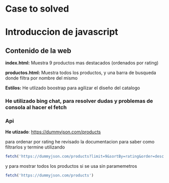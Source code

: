 
# Case to solved
# Introduccion de javascript

## Contenido de la web

**index.html:** Muestra 9 productos mas destacados (ordenados por rating) 

**productos.html:** Muestra todos los productos, y una barra de busqueda donde filtra por nombre del mismo

**Estilos:** He utlizado boostrap para agilizar el diseño del catalogo
### He utilizado bing chat, para resolver dudas y problemas de consola al hacer el fetch



### Api
**He utizado**: https://dummyjson.com/products

para ordenar por rating he revisado la documentacion para saber como filtrarlos y termine utilizando
```javascript
fetch('https://dummyjson.com/products?limit=9&sortBy=rating&order=desc')
```
y para mostrar todos los productos si se usa sin paramemetros
```javascript
fetch('https://dummyjson.com/products')
```
